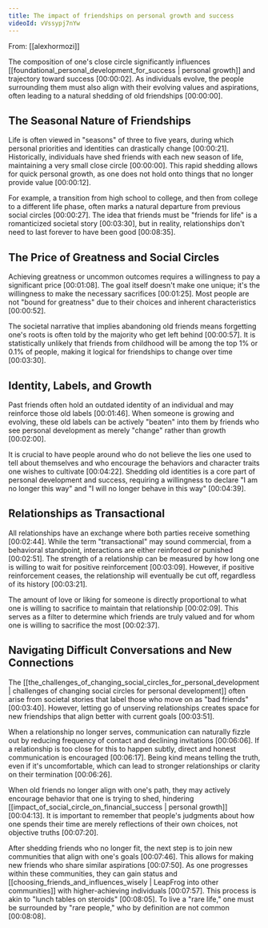 ```yaml
---
title: The impact of friendships on personal growth and success
videoId: vVssypj7nYw
---
```


From: [[alexhormozi]] <br/> 

The composition of one's close circle significantly influences [[foundational_personal_development_for_success | personal growth]] and trajectory toward success <a class="yt-timestamp" data-t="00:00:02">[00:00:02]</a>. As individuals evolve, the people surrounding them must also align with their evolving values and aspirations, often leading to a natural shedding of old friendships <a class="yt-timestamp" data-t="00:00:00">[00:00:00]</a>.

## The Seasonal Nature of Friendships

Life is often viewed in "seasons" of three to five years, during which personal priorities and identities can drastically change <a class="yt-timestamp" data-t="00:00:21">[00:00:21]</a>. Historically, individuals have shed friends with each new season of life, maintaining a very small close circle <a class="yt-timestamp" data-t="00:00:00">[00:00:00]</a>. This rapid shedding allows for quick personal growth, as one does not hold onto things that no longer provide value <a class="yt-timestamp" data-t="00:00:12">[00:00:12]</a>.

For example, a transition from high school to college, and then from college to a different life phase, often marks a natural departure from previous social circles <a class="yt-timestamp" data-t="00:00:27">[00:00:27]</a>. The idea that friends must be "friends for life" is a romanticized societal story <a class="yt-timestamp" data-t="00:03:30">[00:03:30]</a>, but in reality, relationships don't need to last forever to have been good <a class="yt-timestamp" data-t="00:08:35">[00:08:35]</a>.

## The Price of Greatness and Social Circles

Achieving greatness or uncommon outcomes requires a willingness to pay a significant price <a class="yt-timestamp" data-t="00:01:08">[00:01:08]</a>. The goal itself doesn't make one unique; it's the willingness to make the necessary sacrifices <a class="yt-timestamp" data-t="00:01:25">[00:01:25]</a>. Most people are not "bound for greatness" due to their choices and inherent characteristics <a class="yt-timestamp" data-t="00:00:52">[00:00:52]</a>.

The societal narrative that implies abandoning old friends means forgetting one's roots is often told by the majority who get left behind <a class="yt-timestamp" data-t="00:00:57">[00:00:57]</a>. It is statistically unlikely that friends from childhood will be among the top 1% or 0.1% of people, making it logical for friendships to change over time <a class="yt-timestamp" data-t="00:03:30">[00:03:30]</a>.

## Identity, Labels, and Growth

Past friends often hold an outdated identity of an individual and may reinforce those old labels <a class="yt-timestamp" data-t="00:01:46">[00:01:46]</a>. When someone is growing and evolving, these old labels can be actively "beaten" into them by friends who see personal development as merely "change" rather than growth <a class="yt-timestamp" data-t="00:02:00">[00:02:00]</a>.

It is crucial to have people around who do not believe the lies one used to tell about themselves and who encourage the behaviors and character traits one wishes to cultivate <a class="yt-timestamp" data-t="00:04:22">[00:04:22]</a>. Shedding old identities is a core part of personal development and success, requiring a willingness to declare "I am no longer this way" and "I will no longer behave in this way" <a class="yt-timestamp" data-t="00:04:39">[00:04:39]</a>.

## Relationships as Transactional

All relationships have an exchange where both parties receive something <a class="yt-timestamp" data-t="00:02:44">[00:02:44]</a>. While the term "transactional" may sound commercial, from a behavioral standpoint, interactions are either reinforced or punished <a class="yt-timestamp" data-t="00:02:51">[00:02:51]</a>. The strength of a relationship can be measured by how long one is willing to wait for positive reinforcement <a class="yt-timestamp" data-t="00:03:09">[00:03:09]</a>. However, if positive reinforcement ceases, the relationship will eventually be cut off, regardless of its history <a class="yt-timestamp" data-t="00:03:21">[00:03:21]</a>.

The amount of love or liking for someone is directly proportional to what one is willing to sacrifice to maintain that relationship <a class="yt-timestamp" data-t="00:02:09">[00:02:09]</a>. This serves as a filter to determine which friends are truly valued and for whom one is willing to sacrifice the most <a class="yt-timestamp" data-t="00:02:37">[00:02:37]</a>.

## Navigating Difficult Conversations and New Connections

The [[the_challenges_of_changing_social_circles_for_personal_development | challenges of changing social circles for personal development]] often arise from societal stories that label those who move on as "bad friends" <a class="yt-timestamp" data-t="00:03:40">[00:03:40]</a>. However, letting go of unserving relationships creates space for new friendships that align better with current goals <a class="yt-timestamp" data-t="00:03:51">[00:03:51]</a>.

When a relationship no longer serves, communication can naturally fizzle out by reducing frequency of contact and declining invitations <a class="yt-timestamp" data-t="00:06:06">[00:06:06]</a>. If a relationship is too close for this to happen subtly, direct and honest communication is encouraged <a class="yt-timestamp" data-t="00:06:17">[00:06:17]</a>. Being kind means telling the truth, even if it's uncomfortable, which can lead to stronger relationships or clarity on their termination <a class="yt-timestamp" data-t="00:06:26">[00:06:26]</a>.

When old friends no longer align with one's path, they may actively encourage behavior that one is trying to shed, hindering [[impact_of_social_circle_on_financial_success | personal growth]] <a class="yt-timestamp" data-t="00:04:13">[00:04:13]</a>. It is important to remember that people's judgments about how one spends their time are merely reflections of their own choices, not objective truths <a class="yt-timestamp" data-t="00:07:20">[00:07:20]</a>.

After shedding friends who no longer fit, the next step is to join new communities that align with one's goals <a class="yt-timestamp" data-t="00:07:46">[00:07:46]</a>. This allows for making new friends who share similar aspirations <a class="yt-timestamp" data-t="00:07:50">[00:07:50]</a>. As one progresses within these communities, they can gain status and [[choosing_friends_and_influences_wisely | LeapFrog into other communities]] with higher-achieving individuals <a class="yt-timestamp" data-t="00:07:57">[00:07:57]</a>. This process is akin to "lunch tables on steroids" <a class="yt-timestamp" data-t="00:08:05">[00:08:05]</a>. To live a "rare life," one must be surrounded by "rare people," who by definition are not common <a class="yt-timestamp" data-t="00:08:08">[00:08:08]</a>.